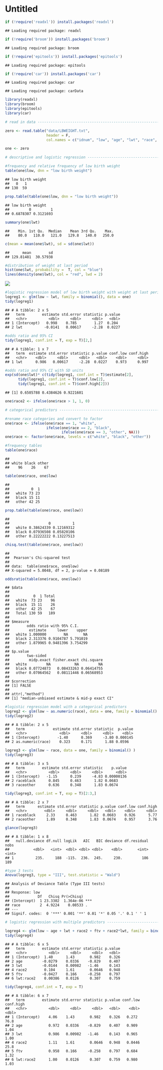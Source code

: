 Untitled
================

``` r
if (!require('readxl')) install.packages('readxl') 
```

    ## Loading required package: readxl

``` r
if (!require('broom')) install.packages('broom') 
```

    ## Loading required package: broom

``` r
if (!require('epitools')) install.packages('epitools') 
```

    ## Loading required package: epitools

``` r
if (!require('car')) install.packages('car') 
```

    ## Loading required package: car

    ## Loading required package: carData

``` r
library(readxl)
library(broom)
library(epitools)
library(car)
```

``` r
# read in data ------------------------------------------------------------

zero <- read.table("data/LBWEIGHT.txt", 
                   header = F, 
                   col.names = c("idnum", "low", "age", "lwt", "race", "ftv"))

one <- zero
```

``` r
# descriptive and logistic regression -------------------------------------

#frequency and relative frequency of low birth weight
table(one$low, dnn = "low birth weight")
```

    ## low birth weight
    ##   0   1 
    ## 130  59

``` r
prop.table(table(one$low, dnn = "low birth weight"))
```

    ## low birth weight
    ##         0         1 
    ## 0.6878307 0.3121693

``` r
summary(one$lwt)
```

    ##    Min. 1st Qu.  Median    Mean 3rd Qu.    Max. 
    ##    80.0   110.0   121.0   129.8   140.0   250.0

``` r
c(mean = mean(one$lwt), sd = sd(one$lwt))
```

    ##      mean        sd 
    ## 129.81481  30.57938

``` r
#distribution of weight at last period
hist(one$lwt, probability =  T, col = "blue")
lines(density(one$lwt), col = "red", lwd = 2)
```

![](README_files/figure-gfm/unnamed-chunk-5-1.png)<!-- -->

``` r
#logistic regression model of low birth weight with weight at last period as predictor
logreg1 <- glm(low ~ lwt, family = binomial(), data = one)
tidy(logreg1)
```

    ## # A tibble: 2 x 5
    ##   term        estimate std.error statistic p.value
    ##   <chr>          <dbl>     <dbl>     <dbl>   <dbl>
    ## 1 (Intercept)   0.998    0.785        1.27  0.204 
    ## 2 lwt          -0.0141   0.00617     -2.28  0.0227

``` r
#odds ratio and 95% CI
tidy(logreg1, conf.int = T, exp = T)[2,]
```

    ## # A tibble: 1 x 7
    ##   term  estimate std.error statistic p.value conf.low conf.high
    ##   <chr>    <dbl>     <dbl>     <dbl>   <dbl>    <dbl>     <dbl>
    ## 1 lwt      0.986   0.00617     -2.28  0.0227    0.973     0.997

``` r
#odds ratio and 95% CI with SD units
exp(sd(one$lwt)* c(tidy(logreg1, conf.int = T)$estimate[2], 
      tidy(logreg1, conf.int = T)$conf.low[2],
      tidy(logreg1, conf.int = T)$conf.high[2]))
```

    ## [1] 0.6505788 0.4384626 0.9221601

``` r
one$race2 <- ifelse(one$race > 1, 1, 0)
```

``` r
# categorical predictors --------------------------------------------------

#rename race categories and convert to factor
one$race <- ifelse(one$race == 1, "white",
                   ifelse(one$race == 2, "black",
                          ifelse(one$race == 3, "other", NA)))
one$race <- factor(one$race, levels = c("white", "black", "other"))
```

``` r
#frequency tables
table(one$race)
```

    ## 
    ## white black other 
    ##    96    26    67

``` r
table(one$race, one$low)
```

    ##        
    ##          0  1
    ##   white 73 23
    ##   black 15 11
    ##   other 42 25

``` r
prop.table(table(one$race, one$low))
```

    ##        
    ##                  0          1
    ##   white 0.38624339 0.12169312
    ##   black 0.07936508 0.05820106
    ##   other 0.22222222 0.13227513

``` r
chisq.test(table(one$race, one$low))
```

    ## 
    ##  Pearson's Chi-squared test
    ## 
    ## data:  table(one$race, one$low)
    ## X-squared = 5.0048, df = 2, p-value = 0.08189

``` r
oddsratio(table(one$race, one$low))
```

    ## $data
    ##        
    ##           0  1 Total
    ##   white  73 23    96
    ##   black  15 11    26
    ##   other  42 25    67
    ##   Total 130 59   189
    ## 
    ## $measure
    ##        odds ratio with 95% C.I.
    ##         estimate     lower    upper
    ##   white 1.000000        NA       NA
    ##   black 2.313376 0.9104787 5.791019
    ##   other 1.879965 0.9481396 3.754299
    ## 
    ## $p.value
    ##        two-sided
    ##         midp.exact fisher.exact chi.square
    ##   white         NA           NA         NA
    ##   black 0.07724873   0.08433263 0.06414755
    ##   other 0.07064562   0.08111446 0.06568953
    ## 
    ## $correction
    ## [1] FALSE
    ## 
    ## attr(,"method")
    ## [1] "median-unbiased estimate & mid-p exact CI"

``` r
#logistic regression model with a categorical predictors
logreg2 <- glm(low ~ as.numeric(race), data = one, family = binomial() )
tidy(logreg2)
```

    ## # A tibble: 2 x 5
    ##   term             estimate std.error statistic  p.value
    ##   <chr>               <dbl>     <dbl>     <dbl>    <dbl>
    ## 1 (Intercept)        -1.40      0.369     -3.80 0.000145
    ## 2 as.numeric(race)    0.323     0.171      1.88 0.0596

``` r
logreg3 <- glm(low ~ race, data = one, family = binomial() )
tidy(logreg3)
```

    ## # A tibble: 3 x 5
    ##   term        estimate std.error statistic    p.value
    ##   <chr>          <dbl>     <dbl>     <dbl>      <dbl>
    ## 1 (Intercept)   -1.15      0.239     -4.83 0.00000136
    ## 2 raceblack      0.845     0.463      1.82 0.0683    
    ## 3 raceother      0.636     0.348      1.83 0.0674

``` r
tidy(logreg3, conf.int = T, exp = T)[2:3,]
```

    ## # A tibble: 2 x 7
    ##   term      estimate std.error statistic p.value conf.low conf.high
    ##   <chr>        <dbl>     <dbl>     <dbl>   <dbl>    <dbl>     <dbl>
    ## 1 raceblack     2.33     0.463      1.82  0.0683    0.926      5.77
    ## 2 raceother     1.89     0.348      1.83  0.0674    0.957      3.76

``` r
glance(logreg3)
```

    ## # A tibble: 1 x 8
    ##   null.deviance df.null logLik   AIC   BIC deviance df.residual  nobs
    ##           <dbl>   <int>  <dbl> <dbl> <dbl>    <dbl>       <int> <int>
    ## 1          235.     188  -115.  236.  245.     230.         186   189

``` r
#type 3 tests
Anova(logreg3, type = "III", test.statistic = "Wald")
```

    ## Analysis of Deviance Table (Type III tests)
    ## 
    ## Response: low
    ##             Df   Chisq Pr(>Chisq)    
    ## (Intercept)  1 23.3302  1.364e-06 ***
    ## race         2  4.9224    0.08533 .  
    ## ---
    ## Signif. codes:  0 '***' 0.001 '**' 0.01 '*' 0.05 '.' 0.1 ' ' 1

``` r
# logistic regression with multiple predictors ----------------------------

logreg4 <- glm(low ~ age + lwt + race2 + ftv + race2*lwt, family = binomial(), data = one)
tidy(logreg4)
```

    ## # A tibble: 6 x 5
    ##   term        estimate std.error statistic p.value
    ##   <chr>          <dbl>     <dbl>     <dbl>   <dbl>
    ## 1 (Intercept)  1.40      1.43       0.982    0.326
    ## 2 age         -0.0279    0.0336    -0.829    0.407
    ## 3 lwt         -0.0144    0.00982   -1.46     0.143
    ## 4 race2        0.104     1.61       0.0646   0.948
    ## 5 ftv         -0.0427    0.166     -0.258    0.797
    ## 6 lwt:race2    0.00386   0.0126     0.307    0.759

``` r
tidy(logreg4, conf.int = T, exp = T)
```

    ## # A tibble: 6 x 7
    ##   term        estimate std.error statistic p.value conf.low conf.high
    ##   <chr>          <dbl>     <dbl>     <dbl>   <dbl>    <dbl>     <dbl>
    ## 1 (Intercept)    4.06    1.43       0.982    0.326   0.272      76.8 
    ## 2 age            0.972   0.0336    -0.829    0.407   0.909       1.04
    ## 3 lwt            0.986   0.00982   -1.46     0.143   0.965       1.00
    ## 4 race2          1.11    1.61       0.0646   0.948   0.0446     25.8 
    ## 5 ftv            0.958   0.166     -0.258    0.797   0.684       1.32
    ## 6 lwt:race2      1.00    0.0126     0.307    0.759   0.980       1.03
